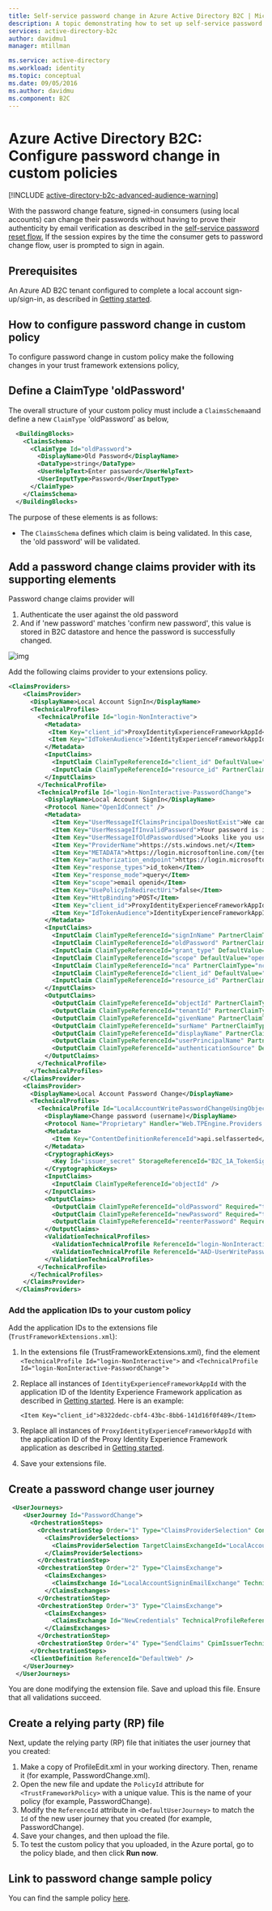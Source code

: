 ```yaml
---
title: Self-service password change in Azure Active Directory B2C | Microsoft Docs
description: A topic demonstrating how to set up self-service password change for your consumers in Azure Active Directory B2C.
services: active-directory-b2c
author: davidmu1
manager: mtillman

ms.service: active-directory
ms.workload: identity
ms.topic: conceptual
ms.date: 09/05/2016
ms.author: davidmu
ms.component: B2C
---
```


# Azure Active Directory B2C: Configure password change in custom policies  
[!INCLUDE [active-directory-b2c-advanced-audience-warning](../../includes/active-directory-b2c-advanced-audience-warning.md)]

With the password change feature, signed-in consumers (using local accounts) can change their passwords without having to prove their authenticity by email verification as described in the [self-service password reset flow.](active-directory-b2c-reference-sspr.md) If the session expires by the time the consumer gets to password change flow, user is prompted to sign in again. 

## Prerequisites

An Azure AD B2C tenant configured to complete a local account sign-up/sign-in, as described in [Getting started](active-directory-b2c-get-started-custom.md).

## How to configure password change in custom policy

To configure password change in custom policy make the following changes in your trust framework extensions policy, 

## Define a ClaimType 'oldPassword'

The overall structure of your custom policy must include a `ClaimsSchema`and define a new `ClaimType` 'oldPassword' as below, 

```XML
  <BuildingBlocks>
    <ClaimsSchema>
      <ClaimType Id="oldPassword">
        <DisplayName>Old Password</DisplayName>
        <DataType>string</DataType>
        <UserHelpText>Enter password</UserHelpText>
        <UserInputType>Password</UserInputType>
      </ClaimType>
    </ClaimsSchema>
  </BuildingBlocks>
```

The purpose of these elements is as follows:

- The `ClaimsSchema` defines which claim is being validated.  In this case, the 'old password' will be validated. 

## Add a password change claims provider with its supporting elements

Password change claims provider will

1. Authenticate the user against the old password
2. And if 'new password' matches 'confirm new password', this value is stored in B2C datastore and hence the password is successfully changed. 

![img](images/passwordchange.jpg)

Add the following claims provider to your extensions policy. 

```XML
<ClaimsProviders>
    <ClaimsProvider>
      <DisplayName>Local Account SignIn</DisplayName>
      <TechnicalProfiles>
        <TechnicalProfile Id="login-NonInteractive">
          <Metadata>
           <Item Key="client_id">ProxyIdentityExperienceFrameworkAppId</Item>
           <Item Key="IdTokenAudience">IdentityExperienceFrameworkAppId</Item>
          </Metadata>
          <InputClaims>
            <InputClaim ClaimTypeReferenceId="client_id" DefaultValue="ProxyIdentityExperienceFrameworkAppID" />
            <InputClaim ClaimTypeReferenceId="resource_id" PartnerClaimType="resource" DefaultValue="IdentityExperienceFrameworkAppID" />
          </InputClaims>
        </TechnicalProfile>
        <TechnicalProfile Id="login-NonInteractive-PasswordChange">
          <DisplayName>Local Account SignIn</DisplayName>
          <Protocol Name="OpenIdConnect" />
          <Metadata>
            <Item Key="UserMessageIfClaimsPrincipalDoesNotExist">We can't seem to find your account</Item>
            <Item Key="UserMessageIfInvalidPassword">Your password is incorrect</Item>
            <Item Key="UserMessageIfOldPasswordUsed">Looks like you used an old password</Item>
            <Item Key="ProviderName">https://sts.windows.net/</Item>
            <Item Key="METADATA">https://login.microsoftonline.com/{tenant}/.well-known/openid-configuration</Item>
            <Item Key="authorization_endpoint">https://login.microsoftonline.com/{tenant}/oauth2/token</Item>
            <Item Key="response_types">id_token</Item>
            <Item Key="response_mode">query</Item>
            <Item Key="scope">email openid</Item>
            <Item Key="UsePolicyInRedirectUri">false</Item>
            <Item Key="HttpBinding">POST</Item>
            <Item Key="client_id">ProxyIdentityExperienceFrameworkAppId</Item>
            <Item Key="IdTokenAudience">IdentityExperienceFrameworkAppId</Item>
          </Metadata>
          <InputClaims>
            <InputClaim ClaimTypeReferenceId="signInName" PartnerClaimType="username" Required="true" />
            <InputClaim ClaimTypeReferenceId="oldPassword" PartnerClaimType="password" Required="true" />
            <InputClaim ClaimTypeReferenceId="grant_type" DefaultValue="password" />
            <InputClaim ClaimTypeReferenceId="scope" DefaultValue="openid" />
            <InputClaim ClaimTypeReferenceId="nca" PartnerClaimType="nca" DefaultValue="1" />
            <InputClaim ClaimTypeReferenceId="client_id" DefaultValue="ProxyIdentityExperienceFrameworkAppID" />
            <InputClaim ClaimTypeReferenceId="resource_id" PartnerClaimType="resource" DefaultValue="IdentityExperienceFrameworkAppID" />
          </InputClaims>
          <OutputClaims>
            <OutputClaim ClaimTypeReferenceId="objectId" PartnerClaimType="oid" />
            <OutputClaim ClaimTypeReferenceId="tenantId" PartnerClaimType="tid" />
            <OutputClaim ClaimTypeReferenceId="givenName" PartnerClaimType="given_name" />
            <OutputClaim ClaimTypeReferenceId="surName" PartnerClaimType="family_name" />
            <OutputClaim ClaimTypeReferenceId="displayName" PartnerClaimType="name" />
            <OutputClaim ClaimTypeReferenceId="userPrincipalName" PartnerClaimType="upn" />
            <OutputClaim ClaimTypeReferenceId="authenticationSource" DefaultValue="localAccountAuthentication" />
          </OutputClaims>
        </TechnicalProfile>
      </TechnicalProfiles>
    </ClaimsProvider>
    <ClaimsProvider>
      <DisplayName>Local Account Password Change</DisplayName>
      <TechnicalProfiles>
        <TechnicalProfile Id="LocalAccountWritePasswordChangeUsingObjectId">
          <DisplayName>Change password (username)</DisplayName>
          <Protocol Name="Proprietary" Handler="Web.TPEngine.Providers.SelfAssertedAttributeProvider, Web.TPEngine, Version=1.0.0.0, Culture=neutral, PublicKeyToken=null" />
          <Metadata>
            <Item Key="ContentDefinitionReferenceId">api.selfasserted</Item>
          </Metadata>
          <CryptographicKeys>
            <Key Id="issuer_secret" StorageReferenceId="B2C_1A_TokenSigningKeyContainer" />
          </CryptographicKeys>
          <InputClaims>
            <InputClaim ClaimTypeReferenceId="objectId" />
          </InputClaims>
          <OutputClaims>
            <OutputClaim ClaimTypeReferenceId="oldPassword" Required="true" />
            <OutputClaim ClaimTypeReferenceId="newPassword" Required="true" />
            <OutputClaim ClaimTypeReferenceId="reenterPassword" Required="true" />
          </OutputClaims>
          <ValidationTechnicalProfiles>
            <ValidationTechnicalProfile ReferenceId="login-NonInteractive-PasswordChange" />
            <ValidationTechnicalProfile ReferenceId="AAD-UserWritePasswordUsingObjectId" />
          </ValidationTechnicalProfiles>
        </TechnicalProfile>
      </TechnicalProfiles>
    </ClaimsProvider>
  </ClaimsProviders>
```



### Add the application IDs to your custom policy

Add the application IDs to the extensions file (`TrustFrameworkExtensions.xml`):

1. In the extensions file (TrustFrameworkExtensions.xml), find the element `<TechnicalProfile Id="login-NonInteractive">` and `<TechnicalProfile Id="login-NonInteractive-PasswordChange">`

2. Replace all instances of `IdentityExperienceFrameworkAppId` with the application ID of the Identity Experience Framework application as described in [Getting started](active-directory-b2c-get-started-custom.md). Here is an example:

   ```
   <Item Key="client_id">8322dedc-cbf4-43bc-8bb6-141d16f0f489</Item>
   ```

3. Replace all instances of `ProxyIdentityExperienceFrameworkAppId` with the application ID of the Proxy Identity Experience Framework application as described in [Getting started](active-directory-b2c-get-started-custom.md).

4. Save your extensions file.



## Create a password change user journey

```XML
 <UserJourneys>
    <UserJourney Id="PasswordChange">
      <OrchestrationSteps>
        <OrchestrationStep Order="1" Type="ClaimsProviderSelection" ContentDefinitionReferenceId="api.idpselections">
          <ClaimsProviderSelections>
            <ClaimsProviderSelection TargetClaimsExchangeId="LocalAccountSigninEmailExchange" />
          </ClaimsProviderSelections>
        </OrchestrationStep>
        <OrchestrationStep Order="2" Type="ClaimsExchange">
          <ClaimsExchanges>
            <ClaimsExchange Id="LocalAccountSigninEmailExchange" TechnicalProfileReferenceId="SelfAsserted-LocalAccountSignin-Email" />
          </ClaimsExchanges>
        </OrchestrationStep>
        <OrchestrationStep Order="3" Type="ClaimsExchange">
          <ClaimsExchanges>
            <ClaimsExchange Id="NewCredentials" TechnicalProfileReferenceId="LocalAccountWritePasswordChangeUsingObjectId" />
          </ClaimsExchanges>
        </OrchestrationStep>
        <OrchestrationStep Order="4" Type="SendClaims" CpimIssuerTechnicalProfileReferenceId="JwtIssuer" />
      </OrchestrationSteps>
      <ClientDefinition ReferenceId="DefaultWeb" />
    </UserJourney>
  </UserJourneys>
```

You are done modifying the extension file. Save and upload this file. Ensure that all validations succeed.



## Create a relying party (RP) file

Next, update the relying party (RP) file that initiates the user journey that you created:

1. Make a copy of ProfileEdit.xml in your working directory. Then, rename it (for example, PasswordChange.xml).
2. Open the new file and update the `PolicyId` attribute for `<TrustFrameworkPolicy>` with a unique value. This is the name of your policy (for example, PasswordChange).
3. Modify the `ReferenceId` attribute in `<DefaultUserJourney>` to match the `Id` of the new user journey that you created (for example, PasswordChange).
4. Save your changes, and then upload the file.
5. To test the custom policy that you uploaded, in the Azure portal, go to the policy blade, and then click **Run now**.




## Link to password change sample policy

You can find the sample policy [here](https://github.com/Azure-Samples/active-directory-b2c-custom-policy-starterpack/tree/master/scenarios/password-change). 










